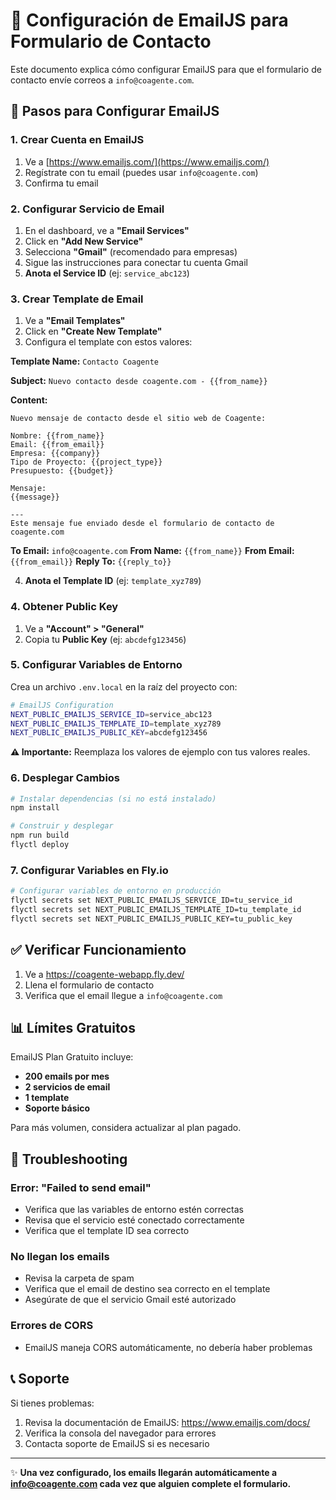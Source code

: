 # 📧 Configuración de EmailJS para Formulario de Contacto

Este documento explica cómo configurar EmailJS para que el formulario de contacto envíe correos a `info@coagente.com`.

## 🚀 Pasos para Configurar EmailJS

### 1. Crear Cuenta en EmailJS
1. Ve a [https://www.emailjs.com/](https://www.emailjs.com/)
2. Regístrate con tu email (puedes usar `info@coagente.com`)
3. Confirma tu email

### 2. Configurar Servicio de Email
1. En el dashboard, ve a **"Email Services"**
2. Click en **"Add New Service"**
3. Selecciona **"Gmail"** (recomendado para empresas)
4. Sigue las instrucciones para conectar tu cuenta Gmail
5. **Anota el Service ID** (ej: `service_abc123`)

### 3. Crear Template de Email
1. Ve a **"Email Templates"**
2. Click en **"Create New Template"**
3. Configura el template con estos valores:

**Template Name:** `Contacto Coagente`

**Subject:** `Nuevo contacto desde coagente.com - {{from_name}}`

**Content:**
```
Nuevo mensaje de contacto desde el sitio web de Coagente:

Nombre: {{from_name}}
Email: {{from_email}}
Empresa: {{company}}
Tipo de Proyecto: {{project_type}}
Presupuesto: {{budget}}

Mensaje:
{{message}}

---
Este mensaje fue enviado desde el formulario de contacto de coagente.com
```

**To Email:** `info@coagente.com`
**From Name:** `{{from_name}}`
**From Email:** `{{from_email}}`
**Reply To:** `{{reply_to}}`

4. **Anota el Template ID** (ej: `template_xyz789`)

### 4. Obtener Public Key
1. Ve a **"Account" > "General"**
2. Copia tu **Public Key** (ej: `abcdefg123456`)

### 5. Configurar Variables de Entorno

Crea un archivo `.env.local` en la raíz del proyecto con:

```bash
# EmailJS Configuration
NEXT_PUBLIC_EMAILJS_SERVICE_ID=service_abc123
NEXT_PUBLIC_EMAILJS_TEMPLATE_ID=template_xyz789
NEXT_PUBLIC_EMAILJS_PUBLIC_KEY=abcdefg123456
```

**⚠️ Importante:** Reemplaza los valores de ejemplo con tus valores reales.

### 6. Desplegar Cambios

```bash
# Instalar dependencias (si no está instalado)
npm install

# Construir y desplegar
npm run build
flyctl deploy
```

### 7. Configurar Variables en Fly.io

```bash
# Configurar variables de entorno en producción
flyctl secrets set NEXT_PUBLIC_EMAILJS_SERVICE_ID=tu_service_id
flyctl secrets set NEXT_PUBLIC_EMAILJS_TEMPLATE_ID=tu_template_id  
flyctl secrets set NEXT_PUBLIC_EMAILJS_PUBLIC_KEY=tu_public_key
```

## ✅ Verificar Funcionamiento

1. Ve a https://coagente-webapp.fly.dev/
2. Llena el formulario de contacto
3. Verifica que el email llegue a `info@coagente.com`

## 📊 Límites Gratuitos

EmailJS Plan Gratuito incluye:
- **200 emails por mes**
- **2 servicios de email**
- **1 template**
- **Soporte básico**

Para más volumen, considera actualizar al plan pagado.

## 🔧 Troubleshooting

### Error: "Failed to send email"
- Verifica que las variables de entorno estén correctas
- Revisa que el servicio esté conectado correctamente
- Verifica que el template ID sea correcto

### No llegan los emails
- Revisa la carpeta de spam
- Verifica que el email de destino sea correcto en el template
- Asegúrate de que el servicio Gmail esté autorizado

### Errores de CORS
- EmailJS maneja CORS automáticamente, no debería haber problemas

## 📞 Soporte

Si tienes problemas:
1. Revisa la documentación de EmailJS: https://www.emailjs.com/docs/
2. Verifica la consola del navegador para errores
3. Contacta soporte de EmailJS si es necesario

---
✨ **Una vez configurado, los emails llegarán automáticamente a info@coagente.com cada vez que alguien complete el formulario.** 